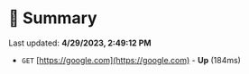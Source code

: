 # 📖 Summary
Last updated: **4/29/2023, 2:49:12 PM**

- `GET` [https://google.com](https://google.com) - **Up** (184ms)
